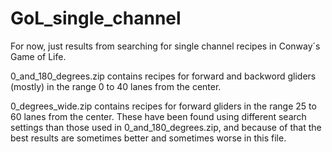 # GoL_single_channel

For now, just results from searching for single channel recipes in Conway´s Game of Life.

0_and_180_degrees.zip contains recipes for forward and backword gliders (mostly) in the range 0 to 40 lanes from the center.

0_degrees_wide.zip contains recipes for forward gliders in the range 25 to 60 lanes from the center. These have been found using different search settings than those used in 0_and_180_degrees.zip, and because of that the best results are sometimes better and sometimes worse in this file.

